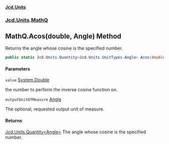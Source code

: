 #### [Jcd.Units](index 'index')
### [Jcd.Units](Jcd.Units 'Jcd.Units').[MathQ](MathQ 'Jcd.Units.MathQ')

## MathQ.Acos(double, Angle) Method

Returns the angle whose cosine is the specified number.

```csharp
public static Jcd.Units.Quantity<Jcd.Units.UnitTypes.Angle> Acos(double value, Jcd.Units.UnitTypes.Angle? outputUnitOfMeasure=null);
```
#### Parameters

<a name='Jcd.Units.MathQ.Acos(double,Jcd.Units.UnitTypes.Angle).value'></a>

`value` [System.Double](https://docs.microsoft.com/en-us/dotnet/api/System.Double 'System.Double')

the number to perform the inverse cosine function on.

<a name='Jcd.Units.MathQ.Acos(double,Jcd.Units.UnitTypes.Angle).outputUnitOfMeasure'></a>

`outputUnitOfMeasure` [Angle](Angle 'Jcd.Units.UnitTypes.Angle')

The optional, requested output unit of measure.

#### Returns
[Jcd.Units.Quantity&lt;](Quantity_TUnit_ 'Jcd.Units.Quantity<TUnit>')[Angle](Angle 'Jcd.Units.UnitTypes.Angle')[&gt;](Quantity_TUnit_ 'Jcd.Units.Quantity<TUnit>')
The angle whose cosine is the specified number.